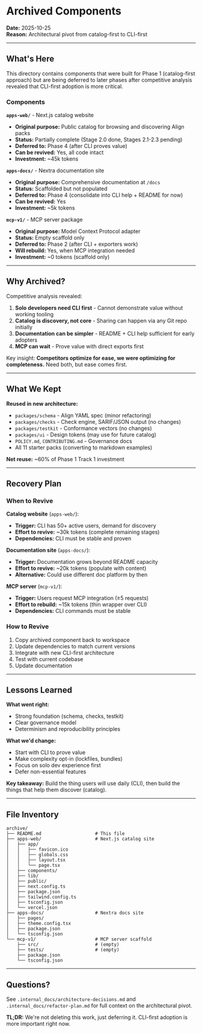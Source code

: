 # Archived Components

**Date:** 2025-10-25  
**Reason:** Architectural pivot from catalog-first to CLI-first

---

## What's Here

This directory contains components that were built for Phase 1 (catalog-first approach) but are being deferred to later phases after competitive analysis revealed that CLI-first adoption is more critical.

### Components

**`apps-web/`** - Next.js catalog website
- **Original purpose:** Public catalog for browsing and discovering Align packs
- **Status:** Partially complete (Stage 2.0 done, Stages 2.1-2.3 pending)
- **Deferred to:** Phase 4 (after CLI proves value)
- **Can be revived:** Yes, all code intact
- **Investment:** ~45k tokens

**`apps-docs/`** - Nextra documentation site
- **Original purpose:** Comprehensive documentation at `/docs`
- **Status:** Scaffolded but not populated
- **Deferred to:** Phase 4 (consolidate into CLI help + README for now)
- **Can be revived:** Yes
- **Investment:** ~5k tokens

**`mcp-v1/`** - MCP server package
- **Original purpose:** Model Context Protocol adapter
- **Status:** Empty scaffold only
- **Deferred to:** Phase 2 (after CLI + exporters work)
- **Will rebuild:** Yes, when MCP integration needed
- **Investment:** ~0 tokens (scaffold only)

---

## Why Archived?

Competitive analysis revealed:

1. **Solo developers need CLI first** - Cannot demonstrate value without working tooling
2. **Catalog is discovery, not core** - Sharing can happen via any Git repo initially
3. **Documentation can be simpler** - README + CLI help sufficient for early adopters
4. **MCP can wait** - Prove value with direct exports first

Key insight: **Competitors optimize for ease, we were optimizing for completeness.** Need both, but ease comes first.

---

## What We Kept

**Reused in new architecture:**
- `packages/schema` - Align YAML spec (minor refactoring)
- `packages/checks` - Check engine, SARIF/JSON output (no changes)
- `packages/testkit` - Conformance vectors (no changes)
- `packages/ui` - Design tokens (may use for future catalog)
- `POLICY.md`, `CONTRIBUTING.md` - Governance docs
- All 11 starter packs (converting to markdown examples)

**Net reuse:** ~60% of Phase 1 Track 1 investment

---

## Recovery Plan

### When to Revive

**Catalog website** (`apps-web/`):
- **Trigger:** CLI has 50+ active users, demand for discovery
- **Effort to revive:** ~30k tokens (complete remaining stages)
- **Dependencies:** CLI must be stable and proven

**Documentation site** (`apps-docs/`):
- **Trigger:** Documentation grows beyond README capacity
- **Effort to revive:** ~20k tokens (populate with content)
- **Alternative:** Could use different doc platform by then

**MCP server** (`mcp-v1/`):
- **Trigger:** Users request MCP integration (≥5 requests)
- **Effort to rebuild:** ~15k tokens (thin wrapper over CLI)
- **Dependencies:** CLI commands must be stable

### How to Revive

1. Copy archived component back to workspace
2. Update dependencies to match current versions
3. Integrate with new CLI-first architecture
4. Test with current codebase
5. Update documentation

---

## Lessons Learned

**What went right:**
- Strong foundation (schema, checks, testkit)
- Clear governance model
- Determinism and reproducibility principles

**What we'd change:**
- Start with CLI to prove value
- Make complexity opt-in (lockfiles, bundles)
- Focus on solo dev experience first
- Defer non-essential features

**Key takeaway:** Build the thing users will use daily (CLI), then build the things that help them discover (catalog).

---

## File Inventory

```
archive/
├── README.md                    # This file
├── apps-web/                    # Next.js catalog site
│   ├── app/
│   │   ├── favicon.ico
│   │   ├── globals.css
│   │   ├── layout.tsx
│   │   └── page.tsx
│   ├── components/
│   ├── lib/
│   ├── public/
│   ├── next.config.ts
│   ├── package.json
│   ├── tailwind.config.ts
│   ├── tsconfig.json
│   └── vercel.json
├── apps-docs/                   # Nextra docs site
│   ├── pages/
│   ├── theme.config.tsx
│   ├── package.json
│   └── tsconfig.json
└── mcp-v1/                      # MCP server scaffold
    ├── src/                     # (empty)
    ├── tests/                   # (empty)
    ├── package.json
    └── tsconfig.json
```

---

## Questions?

See `.internal_docs/architecture-decisions.md` and `.internal_docs/refactor-plan.md` for full context on the architectural pivot.

**TL;DR:** We're not deleting this work, just deferring it. CLI-first adoption is more important right now.

